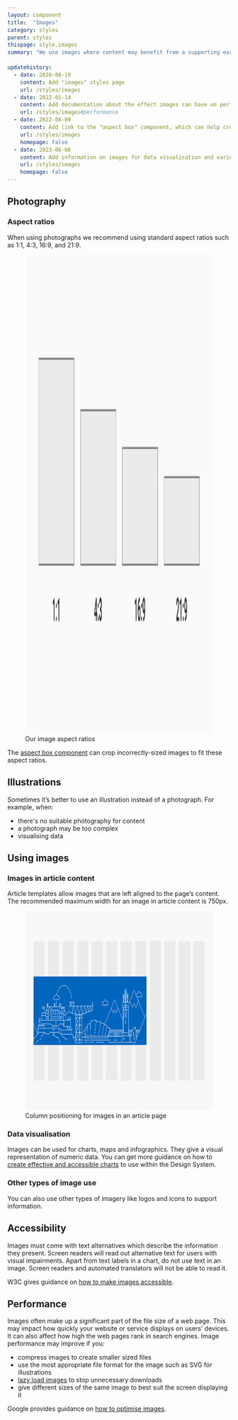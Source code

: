 ```yaml
---
layout: component
title:  "Images"
category: styles
parent: styles
thispage: style.images
summary: "We use images where content may benefit from a supporting example to clarify information."

updatehistory:
  - date: 2020-08-19
    content: Add "images" styles page
    url: /styles/images
  - date: 2022-01-14
    content: Add documentation about the effect images can have on performance
    url: /styles/images#performance
  - date: 2022-08-09
    content: Add link to the "aspect box" component, which can help crop images
    url: /styles/images
    homepage: false
  - date: 2023-06-08
    content: Add information on images for data visualisation and various minor changes to simplify language used
    url: /styles/images
    homepage: false
---
```


## Photography

### Aspect ratios

When using photographs we recommend using standard aspect ratios such as 1:1, 4:3, 16:9, and 21:9.

<figure class="example__content">
<img alt="Box shapes representing the four recommended image aspect ratios" src="/assets/images/ratios-image.svg" width="1920" height="1080">
<figcaption>Our image aspect ratios</figcaption>
</figure>

The [aspect box component](/components/aspect-box/) can crop incorrectly-sized images to fit these aspect ratios.

## Illustrations

Sometimes it’s better to use an illustration instead of a photograph. For example, when:

* there's no suitable photography for content
* a photograph may be too complex
* visualising data

## Using images

### Images in article content

Article templates allow images that are left aligned to the page’s content. The recommended maximum width for an image in article content is 750px.

<figure class="example__content">
<img alt="An image spans over eight columns on the page layout and is left-aligned." src="/assets/images/article-image.svg" loading="lazy" width="801" height="450">
<figcaption>Column positioning for images in an article page</figcaption>
</figure>

### Data visualisation

Images can be used for charts, maps and infographics. They give a visual representation of numeric data. You can get more guidance on how to [create effective and accessible charts](/guidance/charts/) to use within the Design System.

### Other types of image use

You can also use other types of imagery like logos and icons to support information.


## Accessibility

Images must come with text alternatives which describe the information they present. Screen readers will read out alternative text for users with visual impairments. Apart from text labels in a chart, do not use text in an image. Screen readers and automated translators will not be able to read it. 

W3C gives guidance on [how to make images accessible](https://www.w3.org/WAI/tutorials/images/).

## Performance

Images often make up a significant part of the file size of a web page. This may impact how quickly your website or service displays on users’ devices. It can also affect how high the web pages rank in search engines. Image performance may improve if you:

- compress images to create smaller sized files
- use the most appropriate file format for the image such as SVG for illustrations
- [lazy load images](https://web.dev/browser-level-image-lazy-loading/) to stop unnecessary downloads
- give different sizes of the same image to best suit the screen displaying it

Google provides guidance on [how to optimise images](https://web.dev/uses-optimized-images/).
